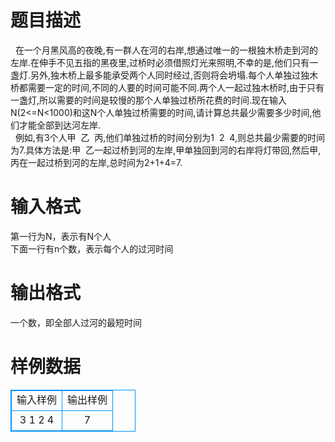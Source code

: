 # 

 
 # 题目描述 
&nbsp;&nbsp;在一个月黑风高的夜晚,有一群人在河的右岸,想通过唯一的一根独木桥走到河的左岸.在伸手不见五指的黑夜里,过桥时必须借照灯光来照明,不幸的是,他们只有一盏灯.另外,独木桥上最多能承受两个人同时经过,否则将会坍塌.每个人单独过独木桥都需要一定的时间,不同的人要的时间可能不同.两个人一起过独木桥时,由于只有一盏灯,所以需要的时间是较慢的那个人单独过桥所花费的时间.现在输入N(2&lt;=N&lt;1000)和这N个人单独过桥需要的时间,请计算总共最少需要多少时间,他们才能全部到达河左岸.<BR>&nbsp;&nbsp;例如,有3个人甲&nbsp;&nbsp;乙&nbsp;&nbsp;丙,他们单独过桥的时间分别为1&nbsp;&nbsp;2&nbsp;&nbsp;4,则总共最少需要的时间为7.具体方法是:甲&nbsp;&nbsp;乙一起过桥到河的左岸,甲单独回到河的右岸将灯带回,然后甲,丙在一起过桥到河的左岸,总时间为2+1+4=7. 

 
 # 输入格式 
第一行为N，表示有N个人<BR>下面一行有n个数，表示每个人的过河时间 

 
 # 输出格式 
一个数，即全部人过河的最短时间<BR> 
# 样例数据
<style>
        table,table tr th, table tr td { border:1px solid #0094ff; }
        table { width: 200px; min-height: 25px; line-height: 25px; text-align: center; border-collapse: collapse;}   
    </style>
<table>
	<tr>
		<td>输入样例</td>
		<td>输出样例</td>
	</tr>
<tr><td>3
1 2 4</td><td>7
</td></tr></table>

